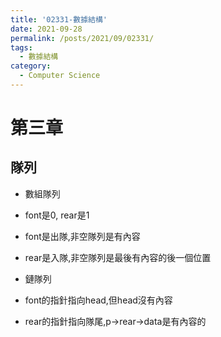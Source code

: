 ```yaml
---
title: '02331-數據結構'
date: 2021-09-28
permalink: /posts/2021/09/02331/
tags:
  - 數據結構
category:
  - Computer Science
---
```



# 第三章

## 隊列

- 數組隊列
- font是0, rear是1
- font是出隊,非空隊列是有內容
- rear是入隊,非空隊列是最後有內容的後一個位置

- 鏈隊列
- font的指針指向head,但head沒有內容
- rear的指針指向隊尾,p->rear->data是有內容的
